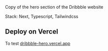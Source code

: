 Copy of the hero section of the Dribbble website

Stack: Next, Typescript, Tailwindcss

## Deploy on Vercel
To test [dribbble-hero.vercel.app]((https://dribbble-hero.vercel.app/))
